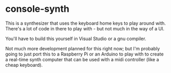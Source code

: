 # console-synth

This is a synthesizer that uses the keyboard home keys to play around with. There's a lot of
code in there to play with - but not much in the way of a UI. 

You'll have to build this yourself in Visual Studio or a gnu compiler.

Not much more development planned for this right now; but I'm probably going to just port this
to a Raspberry Pi or an Arduino to play with to create a real-time synth computer that can be
used with a midi controller (like a cheap keyboard).
